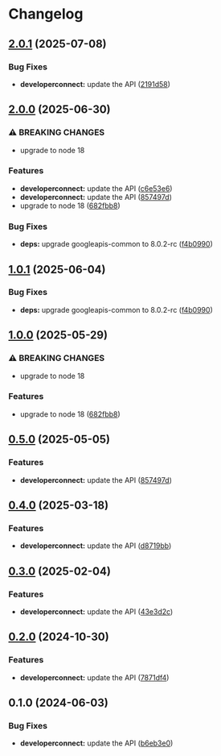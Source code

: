 # Changelog

## [2.0.1](https://github.com/googleapis/google-api-nodejs-client/compare/developerconnect-v2.0.0...developerconnect-v2.0.1) (2025-07-08)


### Bug Fixes

* **developerconnect:** update the API ([2191d58](https://github.com/googleapis/google-api-nodejs-client/commit/2191d58d25f5204cc61671b2c610adf4ccfd33d5))

## [2.0.0](https://github.com/googleapis/google-api-nodejs-client/compare/developerconnect-v1.0.1...developerconnect-v2.0.0) (2025-06-30)


### ⚠ BREAKING CHANGES

* upgrade to node 18

### Features

* **developerconnect:** update the API ([c6e53e6](https://github.com/googleapis/google-api-nodejs-client/commit/c6e53e69f6f8478bb50eb1f144f8e3c2030c2ec4))
* **developerconnect:** update the API ([857497d](https://github.com/googleapis/google-api-nodejs-client/commit/857497da69522814bf180e2d3fd35f6fb9411d8c))
* upgrade to node 18 ([682fbb8](https://github.com/googleapis/google-api-nodejs-client/commit/682fbb869189ae92b3e9a194d37d0548af0c1f92))


### Bug Fixes

* **deps:** upgrade googleapis-common to 8.0.2-rc ([f4b0990](https://github.com/googleapis/google-api-nodejs-client/commit/f4b099071040cfbcfe4a2e7d487d45ee93b369e0))

## [1.0.1](https://github.com/googleapis/google-api-nodejs-client/compare/developerconnect-v1.0.0...developerconnect-v1.0.1) (2025-06-04)


### Bug Fixes

* **deps:** upgrade googleapis-common to 8.0.2-rc ([f4b0990](https://github.com/googleapis/google-api-nodejs-client/commit/f4b099071040cfbcfe4a2e7d487d45ee93b369e0))

## [1.0.0](https://github.com/googleapis/google-api-nodejs-client/compare/developerconnect-v0.5.0...developerconnect-v1.0.0) (2025-05-29)


### ⚠ BREAKING CHANGES

* upgrade to node 18

### Features

* upgrade to node 18 ([682fbb8](https://github.com/googleapis/google-api-nodejs-client/commit/682fbb869189ae92b3e9a194d37d0548af0c1f92))

## [0.5.0](https://github.com/googleapis/google-api-nodejs-client/compare/developerconnect-v0.4.0...developerconnect-v0.5.0) (2025-05-05)


### Features

* **developerconnect:** update the API ([857497d](https://github.com/googleapis/google-api-nodejs-client/commit/857497da69522814bf180e2d3fd35f6fb9411d8c))

## [0.4.0](https://github.com/googleapis/google-api-nodejs-client/compare/developerconnect-v0.3.0...developerconnect-v0.4.0) (2025-03-18)


### Features

* **developerconnect:** update the API ([d8719bb](https://github.com/googleapis/google-api-nodejs-client/commit/d8719bb580baca5e191a3d64b45179227cdd1aee))

## [0.3.0](https://github.com/googleapis/google-api-nodejs-client/compare/developerconnect-v0.2.0...developerconnect-v0.3.0) (2025-02-04)


### Features

* **developerconnect:** update the API ([43e3d2c](https://github.com/googleapis/google-api-nodejs-client/commit/43e3d2c364f1ee06fb70bb905f2b71e21d9246be))

## [0.2.0](https://github.com/googleapis/google-api-nodejs-client/compare/developerconnect-v0.1.0...developerconnect-v0.2.0) (2024-10-30)


### Features

* **developerconnect:** update the API ([7871df4](https://github.com/googleapis/google-api-nodejs-client/commit/7871df43a59af2dfd9e6d3a1d306e2345789ee98))

## 0.1.0 (2024-06-03)


### Bug Fixes

* **developerconnect:** update the API ([b6eb3e0](https://github.com/googleapis/google-api-nodejs-client/commit/b6eb3e0603417cd7d8bd3b583d164adc7f274999))
